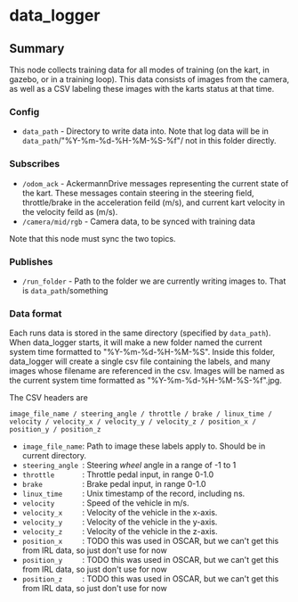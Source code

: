 # data_logger

## Summary

This node collects training data for all modes of training (on the kart, in gazebo, or in a training loop). This data
consists of images from the camera, as well as a CSV labeling these images with the karts status at that time.

### Config

- `data_path` - Directory to write data into. Note that log data will be in `data_path`/"%Y-%m-%d-%H-%M-%S-%f"/ not in
  this folder directly.

### Subscribes

- `/odom_ack` - AckermannDrive messages representing the current state of the kart.
  These messages contain steering in the steering field, throttle/brake in the acceleration feild (m/s), and current kart velocity
  in the velocity feild as (m/s).
- `/camera/mid/rgb` - Camera data, to be synced with training data

Note that this node must sync the two topics.

### Publishes

- `/run_folder` - Path to the folder we are currently writing images to. That is `data_path`/something

### Data format

Each runs data is stored in the same directory (specified by `data_path`). When data_logger starts, it will make a new
folder named the current system time formatted to "%Y-%m-%d-%H-%M-%S". Inside this folder, data_logger will create
a single csv file containing the labels, and many images whose filename are referenced in the csv. Images will be named
as the current system time formatted as "%Y-%m-%d-%H-%M-%S-%f".jpg.

The CSV headers are

```image_file_name / steering_angle / throttle / brake / linux_time / velocity / velocity_x / velocity_y / velocity_z / position_x / position_y / position_z```

- `image_file_name`: Path to image these labels apply to. Should be in current directory.
- `steering_angle `: Steering *wheel* angle in a range of -1 to 1
- `throttle       `: Throttle pedal input, in range 0-1.0
- `brake          `: Brake pedal input, in range 0-1.0
- `linux_time     `: Unix timestamp of the record, including ns.
- `velocity       `: Speed of the vehicle in m/s.
- `velocity_x     `: Velocity of the vehicle in the x-axis.
- `velocity_y     `: Velocity of the vehicle in the y-axis.
- `velocity_z     `: Velocity of the vehicle in the z-axis.
- `position_x     `: TODO this was used in OSCAR, but we can't get this from IRL data, so just don't use for now
- `position_y     `: TODO this was used in OSCAR, but we can't get this from IRL data, so just don't use for now
- `position_z     `: TODO this was used in OSCAR, but we can't get this from IRL data, so just don't use for now